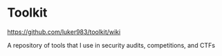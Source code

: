 # Toolkit

https://github.com/luker983/toolkit/wiki

A repository of tools that I use in security audits, competitions, and CTFs
